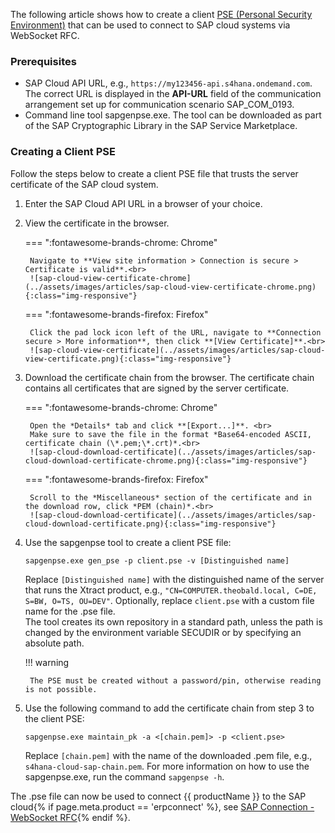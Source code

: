 
The following article shows how to create a client [PSE (Personal Security Environment)](https://help.sap.com/saphelp_nw73/helpdata/en/4c/61a6c6364012f3e10000000a15822b/frameset.htm) that can be used to connect to SAP cloud systems via WebSocket RFC.<br>

### Prerequisites

- SAP Cloud API URL, e.g., `https://my123456-api.s4hana.ondemand.com`. The correct URL is displayed in the **API-URL** field of the communication arrangement set up for communication scenario SAP_COM_0193.
- Command line tool sapgenpse.exe. The tool can be downloaded as part of the SAP Cryptographic Library in the SAP Service Marketplace.

### Creating a Client PSE

Follow the steps below to create a client PSE file that trusts the server certificate of the SAP cloud system. 

1. Enter the SAP Cloud API URL in a browser of your choice.
2. View the certificate in the browser.<br>

	=== ":fontawesome-brands-chrome: Chrome"

		Navigate to **View site information > Connection is secure > Certificate is valid**.<br>
		![sap-cloud-view-certificate-chrome](../assets/images/articles/sap-cloud-view-certificate-chrome.png){:class="img-responsive"}

	=== ":fontawesome-brands-firefox: Firefox"

		Click the pad lock icon left of the URL, navigate to **Connection secure > More information**, then click **[View Certificate]**.<br>
		![sap-cloud-view-certificate](../assets/images/articles/sap-cloud-view-certificate.png){:class="img-responsive"}

3. Download the certificate chain from the browser. The certificate chain contains all certificates that are signed by the server certificate.

	=== ":fontawesome-brands-chrome: Chrome"

		Open the *Details* tab and click **[Export...]**. <br>
		Make sure to save the file in the format *Base64-encoded ASCII, certificate chain (\*.pem;\*.crt)*.<br>
		![sap-cloud-download-certificate](../assets/images/articles/sap-cloud-download-certificate-chrome.png){:class="img-responsive"}

	=== ":fontawesome-brands-firefox: Firefox"
	
		Scroll to the *Miscellaneous* section of the certificate and in the download row, click *PEM (chain)*.<br>
		![sap-cloud-download-certificate](../assets/images/articles/sap-cloud-download-certificate.png){:class="img-responsive"}

4. Use the sapgenpse tool to create a client PSE file: 

	```
	sapgenpse.exe gen_pse -p client.pse -v [Distinguished name]
	```
	Replace `[Distinguished name]` with the distinguished name of the server that runs the Xtract product, e.g., `"CN=COMPUTER.theobald.local, C=DE, S=BW, O=TS, OU=DEV"`.
	Optionally, replace `client.pse` with a custom file name for the .pse file. 	
	The tool creates its own repository in a standard path, unless the path is changed by the environment variable SECUDIR or by specifying an absolute path. 
	
	!!! warning
		
		The PSE must be created without a password/pin, otherwise reading is not possible. 
	
6. Use the following command to add the certificate chain from step 3 to the client PSE:

	```
	sapgenpse.exe maintain_pk -a <[chain.pem]> -p <client.pse>
	```
	Replace `[chain.pem]` with the name of the downloaded .pem file, e.g., `s4hana-cloud-sap-chain.pem`.
	For more information on how to use the sapgenpse.exe, run the command `sapgenpse -h`.
	
The .pse file can now be used to connect {{ productName }} to the SAP cloud{% if page.meta.product == 'erpconnect' %}, see [SAP Connection - WebSocket RFC](../documentation/sap-connection/log-on-to-sap.md){% endif %}.<br>

<!---
### Usage in Xtract Universal

- Because Xtract Universal is running as the local SYSTEM user, specify the absolute path to the PSE file, e.g.: C:\Users\<USER>\AppData\Local\sec\client.pse.
- Instead of using the default user field used for all other SAP systems, cloud systems require the usage of the Alias user field. Do not specify a user.
-->
